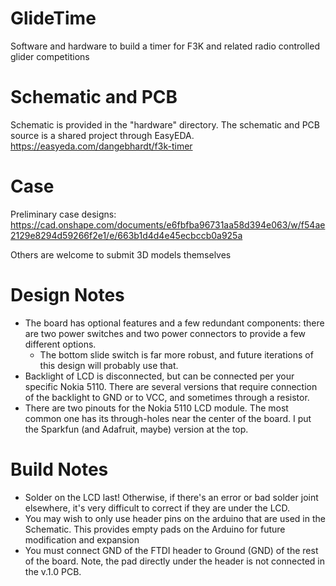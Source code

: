 # GlideTime
Software and hardware to build a timer for F3K and related radio controlled glider competitions

# Schematic and PCB
Schematic is provided in the "hardware" directory. The schematic and PCB source is a shared project through EasyEDA.
https://easyeda.com/dangebhardt/f3k-timer

# Case
Preliminary case designs:
https://cad.onshape.com/documents/e6fbfba96731aa58d394e063/w/f54ae2129e8294d59266f2e1/e/663b1d4d4e45ecbccb0a925a

Others are welcome to submit 3D models themselves

# Design Notes
- The board has optional features and a few redundant components: there are two power switches and two power connectors to provide a few different options.
  - The bottom slide switch is far more robust, and future iterations of this design will probably use that.
- Backlight of LCD is disconnected, but can be connected per your specific Nokia 5110. There are several versions that require connection of the backlight to GND or to VCC, and sometimes through a resistor.
- There are two pinouts for the Nokia 5110 LCD module. The most common one has its through-holes near the center of the board. I put the Sparkfun (and Adafruit, maybe) version at the top.

# Build Notes
- Solder on the LCD last! Otherwise, if there's an error or bad solder joint elsewhere, it's very difficult to correct if they are under the LCD.
- You may wish to only use header pins on the arduino that are used in the Schematic. This provides empty pads on the Arduino for future modification and expansion
- You must connect GND of the FTDI header to Ground (GND) of the rest of the board. Note, the pad directly under the header is not connected in the v.1.0 PCB.


